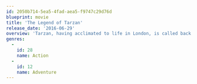 ```yaml
---
id: 2050b714-5ea5-4fad-aea5-f9747c29d76d
blueprint: movie
title: 'The Legend of Tarzan'
release_date: '2016-06-29'
overview: 'Tarzan, having acclimated to life in London, is called back to his former home in the jungle to investigate the activities at a mining encampment.'
genres:
  -
    id: 28
    name: Action
  -
    id: 12
    name: Adventure
---
```

